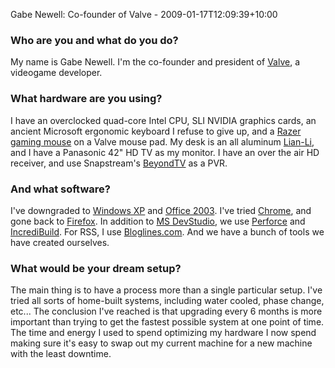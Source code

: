Gabe Newell: Co-founder of Valve - 2009-01-17T12:09:39+10:00

### Who are you and what do you do?

My name is Gabe Newell. I'm the co-founder and president of [Valve](http://www.valvesoftware.com/ "They made a little game called 'Half Life'.'"), a videogame developer.

### What hardware are you using?

I have an overclocked quad-core Intel CPU, SLI NVIDIA graphics cards, an ancient Microsoft ergonomic keyboard I refuse to give up, and a [Razer gaming mouse](http://www2.razerzone.com/MouseGuide/index.html "Razer make gaming peripherals.") on a Valve mouse pad. My desk is an all aluminum [Lian-Li][oa-desk], and I have a Panasonic 42" HD TV as my monitor. I have an over the air HD receiver, and use Snapstream's [BeyondTV][beyond-tv] as a PVR.

### And what software?

I've downgraded to [Windows XP][windows-xp] and [Office 2003][office]. I've tried [Chrome][], and gone back to [Firefox][]. In addition to [MS DevStudio][visual-studio], we use [Perforce][] and [IncrediBuild][]. For RSS, I use [Bloglines.com][bloglines]. And we have a bunch of tools we have created ourselves.

### What would be your dream setup?

The main thing is to have a process more than a single particular setup. I've tried all sorts of home-built systems, including water cooled, phase change, etc... The conclusion I've reached is that upgrading every 6 months is more important than trying to get the fastest possible system at one point of time. The time and energy I used to spend optimizing my hardware I now spend making sure it's easy to swap out my current machine for a new machine with the least downtime.

[oa-desk]: http://lian-li.com/v2/en/product/product03.php?cl_index=4&amp;amp;sc_index=21 "A line of aluminium desks."
[beyond-tv]: http://snapstream.com/products/beyondtv/ "Software for recording and watching TV."
[windows-xp]: http://microsoft.com/windows/windows-xp/ "An operating system for x86 computers."
[office]: http://office.microsoft.com/ "The infamous software package."
[chrome]: http://google.com/chrome "A WebKit-based browser, where each tab runs in its own thread."
[firefox]: http://mozilla.com/firefox/ "The very popular open source web browser."
[visual-studio]: http://msdn.microsoft.com/en-us/vstudio/default.aspx "A Windows development environment."
[perforce]: http://perforce.com/perforce/products.html "A software configuration and deploy suite."
[incredibuild]: http://xoreax.com/ "A grid computing software package."
[bloglines]: http://bloglines.com/ "A web-based feed reader."
